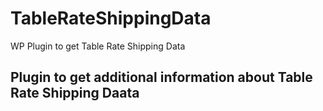 # TableRateShippingData
WP Plugin to get Table Rate Shipping Data

## Plugin to get additional information about Table Rate Shipping Daata